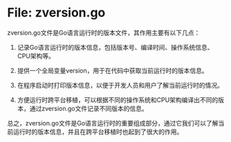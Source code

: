 # File: zversion.go

zversion.go文件是Go语言运行时的版本文件，其作用主要有以下几点：

1. 记录Go语言运行时的版本信息，包括版本号、编译时间、操作系统信息、CPU架构等。

2. 提供一个全局变量version，用于在代码中获取当前运行时的版本信息。

3. 在程序启动时打印版本信息，以便于开发人员和用户了解当前运行时的情况。

4. 方便运行时跨平台移植，可以根据不同的操作系统和CPU架构编译出不同的版本，通过zversion.go文件记录不同版本的信息。

总之，zversion.go文件是Go语言运行时的重要组成部分，通过它我们可以了解当前运行时的版本信息，并且在跨平台移植时也起到了很大的作用。

